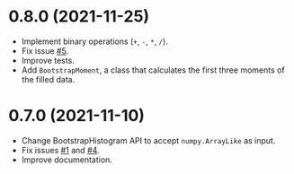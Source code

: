 # 0.8.0 (2021-11-25)

  - Implement binary operations (`+`, `-`, `*`, `/`).
  - Fix issue [#5](https://github.com/davehadley/bootstraphistogram/issues/5).
  - Improve tests.
  - Add `BootstrapMoment`, a class that calculates the first three moments of the filled data.

# 0.7.0 (2021-11-10)

- Change BootstrapHistogram API to accept `numpy.ArrayLike` as input. 
- Fix issues [#1](https://github.com/davehadley/bootstraphistogram/issues/3) and [#4](https://github.com/davehadley/bootstraphistogram/issues/4).
- Improve documentation.